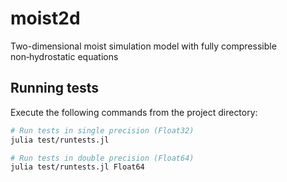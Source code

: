 # moist2d
Two-dimensional moist simulation model with fully compressible non‑hydrostatic equations

## Running tests

Execute the following commands from the project directory:

```bash
# Run tests in single precision (Float32)
julia test/runtests.jl

# Run tests in double precision (Float64)
julia test/runtests.jl Float64
```
